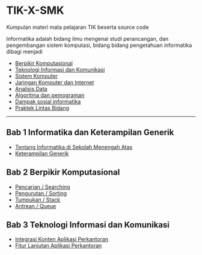 # TIK-X-SMK
Kumpulan materi mata pelajaran TIK beserta source code 

Informatika adalah bidang ilmu mengenai studi perancangan, dan pengembangan sistem komputasi,
bidang bidang pengetahuan informatika dibagi menjadi 

- [Berpikir Komputasional](bk.md)
- [Teknologi Informasi dan Komunikasi](tik.md)
- [Sistem Komputer](sk.md)
- [Jaringan Komputer dan Internet](jki.md)
- [Analisis Data](ad.md)
- [Algoritma dan pemograman](ap.md)
- [Dampak sosial informatika](dsi.md)
- [Praktek Lintas Bidang](plb.md) 

---

## Bab 1 Informatika dan Keterampilan Generik

- [Tentang Informatika di Sekolah Menengah Atas](ti.md)
- [Keterampilan Generik](kg.md)

## Bab 2 Berpikir Komputasional

- [Pencarian / Searching](p.md)
- [Pengurutan / Sorting](s.md)
- [Tumpukan / Stack](t.md)
- [Antrean / Queue](a.md)

## Bab 3 Teknologi Informasi dan Komunikasi

- [Integrasi Konten Aplikasi Perkantoran](app-kantor.md)
- [Fitur Lanjutan Aplikasi Perkantoran](fitur-app-kantor.md)
